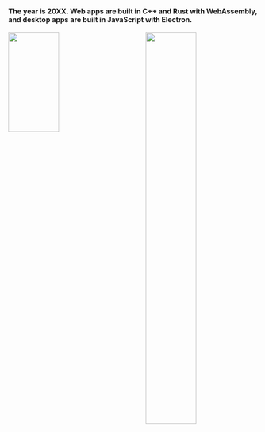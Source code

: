 <!--
### Hi there 👋

**JeromeK13/JeromeK13** is a ✨ _special_ ✨ repository because its `README.md` (this file) appears on your GitHub profile.

Here are some ideas to get you started:

- 🔭 I’m currently working on ...
- 🌱 I’m currently learning ...
- 👯 I’m looking to collaborate on ...
- 🤔 I’m looking for help with ...
- 💬 Ask me about ...
- 📫 How to reach me: ...
- 😄 Pronouns: ...
- ⚡ Fun fact: ...
-->
#### The year is 20XX. Web apps are built in C++ and Rust with WebAssembly, and desktop apps are built in JavaScript with Electron.

<div>
  <a href=https://github-readme-stats.vercel.app/api/top-langs/?username=dannyverp&layout=compact">
    <img align="left" src="https://github-readme-stats.vercel.app/api/top-langs/?username=JeromeK13&layout=compact" width="45%" height="200"/>
  </a>
  <a>
    <img align="right" src="https://github-readme-stats.vercel.app/api?username=JeromeK13&show_icons=true" width="45%"/>
  </a>
 </div>






<!-- 
![Programmer](https://i.pinimg.com/originals/50/83/e0/5083e0a2a7dcaae07c142e8b87036a27.gif) 
![Jerome's github stats](https://github-readme-stats.vercel.app/api?username=JeromeK13&show_icons=true)

[![ReadMe Card](https://github-readme-stats.vercel.app/api/pin/?username=anuraghazra&repo=github-readme-stats)](https://github.com/anuraghazra/github-readme-stats)

<a href="https://github.com/anuraghazra/github-readme-stats">
  <img align="left" src="https://github-readme-stats.vercel.app/api/pin/?username=anuraghazra&repo=github-readme-stats" />
</a>
<a href="https://github.com/anuraghazra/convoychat">
  <img align="left" src="https://github-readme-stats.vercel.app/api/pin/?username=anuraghazra&repo=convoychat" />
</a>
-->

